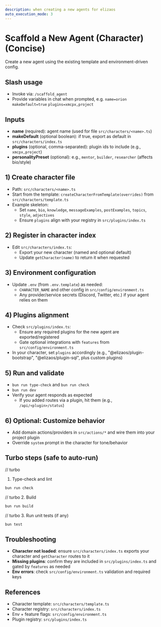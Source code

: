 ```yaml
---
description: when creating a new agents for elizaos
auto_execution_mode: 3
---
```


# Scaffold a New Agent (Character) (Concise)

Create a new agent using the existing template and environment-driven config.

## Slash usage
- Invoke via: `/scaffold_agent`
- Provide variables in chat when prompted, e.g. `name=orion` `makeDefault=true` `plugins=xmcpx,project`

## Inputs
- __name__ (required): agent name (used for file `src/characters/<name>.ts`)
- __makeDefault__ (optional boolean): if true, export as default in `src/characters/index.ts`
- __plugins__ (optional, comma-separated): plugin ids to include (e.g., `xmcpx,project`)
- __personalityPreset__ (optional): e.g., `mentor`, `builder`, `researcher` (affects bio/style)

## 1) Create character file
- Path: `src/characters/<name>.ts`
- Start from the template: `createCharacterFromTemplate(overrides)` from `src/characters/template.ts`
- Example skeleton:
  - Set `name`, `bio`, `knowledge`, `messageExamples`, `postExamples`, `topics`, `style`, `adjectives`
  - Ensure `plugins` align with your registry in `src/plugins/index.ts`

## 2) Register in character index
- Edit `src/characters/index.ts`:
  - Export your new character (named and optional default)
  - Update `getCharacter(name)` to return it when requested

## 3) Environment configuration
- Update `.env` (from `.env.template`) as needed:
  - `CHARACTER_NAME` and other config in `src/config/environment.ts`
  - Any provider/service secrets (Discord, Twitter, etc.) if your agent relies on them

## 4) Plugins alignment
- Check `src/plugins/index.ts`:
  - Ensure any required plugins for the new agent are exported/registered
  - Gate optional integrations with `features` from `src/config/environment.ts`
- In your character, set `plugins` accordingly (e.g., "@elizaos/plugin-bootstrap", "@elizaos/plugin-sql", plus custom plugins)

## 5) Run and validate
- `bun run type-check` and `bun run check`
- `bun run dev`
- Verify your agent responds as expected
  - If you added routes via a plugin, hit them (e.g., `/api/<plugin>/status`)

## 6) Optional: Customize behavior
- Add domain actions/providers in `src/actions/*` and wire them into your project plugin
- Override `system` prompt in the character for tone/behavior

## Turbo steps (safe to auto-run)
// turbo
1. Type-check and lint
```bash
bun run check
```
// turbo
2. Build
```bash
bun run build
```
// turbo
3. Run unit tests (if any)
```bash
bun test
```

## Troubleshooting
- __Character not loaded__: ensure `src/characters/index.ts` exports your character and `getCharacter` routes to it
- __Missing plugins__: confirm they are included in `src/plugins/index.ts` and gated by `features` as needed
- __Env errors__: check `src/config/environment.ts` validation and required keys

## References
- Character template: `src/characters/template.ts`
- Character registry: `src/characters/index.ts`
- Env + feature flags: `src/config/environment.ts`
- Plugin registry: `src/plugins/index.ts`
